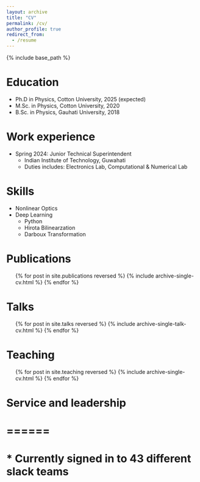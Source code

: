 ```yaml
---
layout: archive
title: "CV"
permalink: /cv/
author_profile: true
redirect_from:
  - /resume
---
```


{% include base_path %}

Education
======
* Ph.D in Physics, Cotton University, 2025 (expected)
* M.Sc. in Physics, Cotton University, 2020
* B.Sc. in Physics, Gauhati University, 2018

Work experience
======
* Spring 2024: Junior Technical Superintendent
  * Indian Institute of Technology, Guwahati
  * Duties includes: Electronics Lab, Computational & Numerical Lab


  
Skills
======
* Nonlinear Optics
* Deep Learning
  * Python
  * Hirota Bilinearzation 
  * Darboux Transformation

Publications
======
  <ul>{% for post in site.publications reversed %}
    {% include archive-single-cv.html %}
  {% endfor %}</ul>
  
Talks
======
  <ul>{% for post in site.talks reversed %}
    {% include archive-single-talk-cv.html  %}
  {% endfor %}</ul>
  
Teaching
======
  <ul>{% for post in site.teaching reversed %}
    {% include archive-single-cv.html %}
  {% endfor %}</ul>
  
# Service and leadership
# ======
# * Currently signed in to 43 different slack teams
